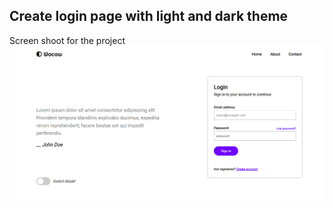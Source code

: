 ## Create login page with light and dark theme

Screen shoot for the project
![dark/light login page](./dark-light-demo.gif)